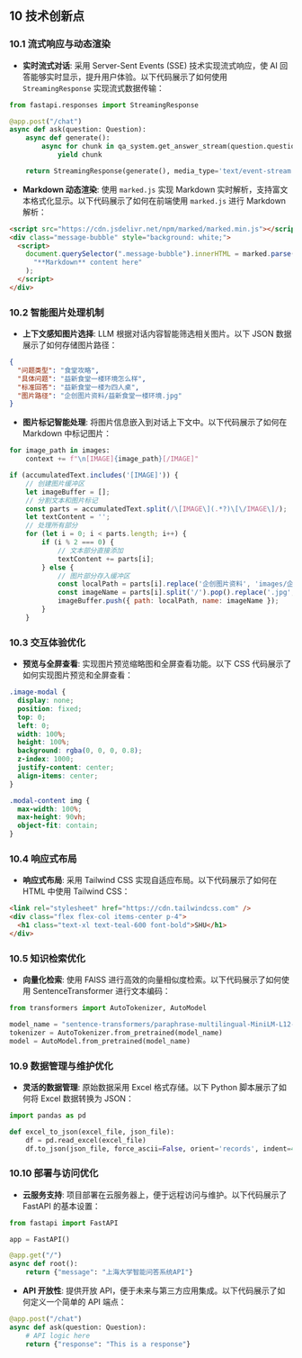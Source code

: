 ## 10 技术创新点

### 10.1 流式响应与动态渲染

- **实时流式对话**: 采用 Server-Sent Events (SSE) 技术实现流式响应，使 AI 回答能够实时显示，提升用户体验。以下代码展示了如何使用 `StreamingResponse` 实现流式数据传输：

```python
from fastapi.responses import StreamingResponse

@app.post("/chat")
async def ask(question: Question):
    async def generate():
        async for chunk in qa_system.get_answer_stream(question.question, question.session_id):
            yield chunk

    return StreamingResponse(generate(), media_type='text/event-stream')
```

- **Markdown 动态渲染**: 使用 `marked.js` 实现 Markdown 实时解析，支持富文本格式化显示。以下代码展示了如何在前端使用 `marked.js` 进行 Markdown 解析：

```html
<script src="https://cdn.jsdelivr.net/npm/marked/marked.min.js"></script>
<div class="message-bubble" style="background: white;">
  <script>
    document.querySelector(".message-bubble").innerHTML = marked.parse(
      "**Markdown** content here"
    );
  </script>
</div>
```

### 10.2 智能图片处理机制

- **上下文感知图片选择**: LLM 根据对话内容智能筛选相关图片。以下 JSON 数据展示了如何存储图片路径：

```json
{
  "问题类型": "食堂攻略",
  "具体问题": "益新食堂一楼环境怎么样",
  "标准回答": "益新食堂一楼为四人桌",
  "图片路径": "企创图片资料/益新食堂一楼环境.jpg"
}
```

- **图片标记智能处理**: 将图片信息嵌入到对话上下文中。以下代码展示了如何在 Markdown 中标记图片：

```python
for image_path in images:
    context += f"\n[IMAGE]{image_path}[/IMAGE]"
```
```js
if (accumulatedText.includes('[IMAGE]')) {
    // 创建图片缓冲区
    let imageBuffer = [];
    // 分割文本和图片标记
    const parts = accumulatedText.split(/\[IMAGE\](.*?)\[\/IMAGE\]/);
    let textContent = '';
    // 处理所有部分
    for (let i = 0; i < parts.length; i++) {
        if (i % 2 === 0) {
            // 文本部分直接添加
            textContent += parts[i];
        } else {
            // 图片部分存入缓冲区
            const localPath = parts[i].replace('企创图片资料', 'images/企创图片资料');
            const imageName = parts[i].split('/').pop().replace('.jpg', '');
            imageBuffer.push({ path: localPath, name: imageName });
        }
    }
```

### 10.3 交互体验优化

- **预览与全屏查看**: 实现图片预览缩略图和全屏查看功能。以下 CSS 代码展示了如何实现图片预览和全屏查看：

```css
.image-modal {
  display: none;
  position: fixed;
  top: 0;
  left: 0;
  width: 100%;
  height: 100%;
  background: rgba(0, 0, 0, 0.8);
  z-index: 1000;
  justify-content: center;
  align-items: center;
}

.modal-content img {
  max-width: 100%;
  max-height: 90vh;
  object-fit: contain;
}
```

### 10.4 响应式布局

- **响应式布局**: 采用 Tailwind CSS 实现自适应布局。以下代码展示了如何在 HTML 中使用 Tailwind CSS：

```html
<link rel="stylesheet" href="https://cdn.tailwindcss.com" />
<div class="flex flex-col items-center p-4">
  <h1 class="text-xl text-teal-600 font-bold">SHU</h1>
</div>
```

### 10.5 知识检索优化

- **向量化检索**: 使用 FAISS 进行高效的向量相似度检索。以下代码展示了如何使用 SentenceTransformer 进行文本编码：

```python
from transformers import AutoTokenizer, AutoModel

model_name = "sentence-transformers/paraphrase-multilingual-MiniLM-L12-v2"
tokenizer = AutoTokenizer.from_pretrained(model_name)
model = AutoModel.from_pretrained(model_name)
```

### 10.9 数据管理与维护优化

- **灵活的数据管理**: 原始数据采用 Excel 格式存储。以下 Python 脚本展示了如何将 Excel 数据转换为 JSON：

```python
import pandas as pd

def excel_to_json(excel_file, json_file):
    df = pd.read_excel(excel_file)
    df.to_json(json_file, force_ascii=False, orient='records', indent=4)
```

### 10.10 部署与访问优化

- **云服务支持**: 项目部署在云服务器上，便于远程访问与维护。以下代码展示了 FastAPI 的基本设置：

```python
from fastapi import FastAPI

app = FastAPI()

@app.get("/")
async def root():
    return {"message": "上海大学智能问答系统API"}
```

- **API 开放性**: 提供开放 API，便于未来与第三方应用集成。以下代码展示了如何定义一个简单的 API 端点：

```python
@app.post("/chat")
async def ask(question: Question):
    # API logic here
    return {"response": "This is a response"}
```
